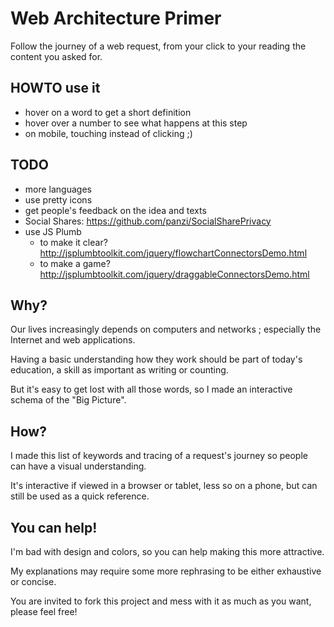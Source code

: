 # Web Architecture Primer
Follow the journey of a web request, from your click to your reading the content you asked for.

## HOWTO use it
* hover on a word to get a short definition
* hover over a number to see what happens at this step
* on mobile, touching instead of clicking ;)

## TODO
* more languages
* use pretty icons
* get people's feedback on the idea and texts
* Social Shares: https://github.com/panzi/SocialSharePrivacy
* use JS Plumb
    - to make it clear? http://jsplumbtoolkit.com/jquery/flowchartConnectorsDemo.html
    - to make a game? http://jsplumbtoolkit.com/jquery/draggableConnectorsDemo.html

## Why?
Our lives increasingly depends on computers and networks ; especially the Internet and web applications.

Having a basic understanding how they work should be part of today's education, a skill as important as writing or counting.

But it's easy to get lost with all those words, so I made an interactive schema of the "Big Picture".


## How?
I made this list of keywords and tracing of a request's journey so people can have a visual understanding.

It's interactive if viewed in a browser or tablet, less so on a phone, but can still be used as a quick reference.


## You can help!
I'm bad with design and colors, so you can help making this more attractive.

My explanations may require some more rephrasing to be either exhaustive or concise.

You are invited to fork this project and mess with it as much as you want, please feel free!

